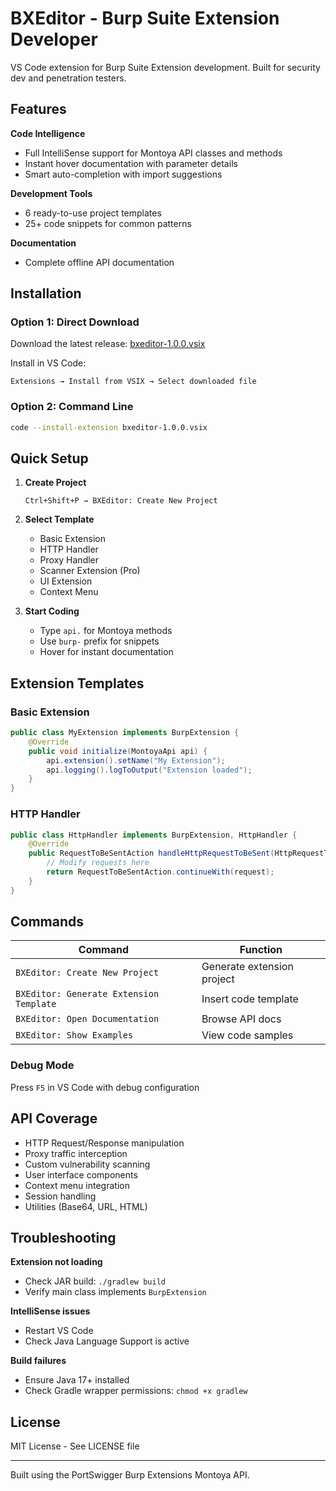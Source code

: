 # BXEditor - Burp Suite Extension Developer

VS Code extension for Burp Suite Extension development. Built for security dev and penetration testers.

## Features

**Code Intelligence**
- Full IntelliSense support for Montoya API classes and methods
- Instant hover documentation with parameter details
- Smart auto-completion with import suggestions

**Development Tools**
- 6 ready-to-use project templates
- 25+ code snippets for common patterns

**Documentation**
- Complete offline API documentation

## Installation

### Option 1: Direct Download
Download the latest release: [bxeditor-1.0.0.vsix](https://github.com/thecybersandeep/bxeditor/releases/download/1.1/bxeditor-1.0.0.vsix)

Install in VS Code:
```
Extensions → Install from VSIX → Select downloaded file
```

### Option 2: Command Line
```bash
code --install-extension bxeditor-1.0.0.vsix
```

## Quick Setup

1. **Create Project**
   ```
   Ctrl+Shift+P → BXEditor: Create New Project
   ```

2. **Select Template**
   - Basic Extension
   - HTTP Handler
   - Proxy Handler
   - Scanner Extension (Pro)
   - UI Extension
   - Context Menu

3. **Start Coding**
   - Type `api.` for Montoya methods
   - Use `burp-` prefix for snippets
   - Hover for instant documentation


## Extension Templates

### Basic Extension
```java
public class MyExtension implements BurpExtension {
    @Override
    public void initialize(MontoyaApi api) {
        api.extension().setName("My Extension");
        api.logging().logToOutput("Extension loaded");
    }
}
```

### HTTP Handler
```java
public class HttpHandler implements BurpExtension, HttpHandler {
    @Override
    public RequestToBeSentAction handleHttpRequestToBeSent(HttpRequestToBeSent request) {
        // Modify requests here
        return RequestToBeSentAction.continueWith(request);
    }
}
```

## Commands

| Command | Function |
|---------|----------|
| `BXEditor: Create New Project` | Generate extension project |
| `BXEditor: Generate Extension Template` | Insert code template |
| `BXEditor: Open Documentation` | Browse API docs |
| `BXEditor: Show Examples` | View code samples |


### Debug Mode
Press `F5` in VS Code with debug configuration

## API Coverage

- HTTP Request/Response manipulation
- Proxy traffic interception  
- Custom vulnerability scanning
- User interface components
- Context menu integration
- Session handling
- Utilities (Base64, URL, HTML)

## Troubleshooting

**Extension not loading**
- Check JAR build: `./gradlew build`
- Verify main class implements `BurpExtension`

**IntelliSense issues**
- Restart VS Code
- Check Java Language Support is active

**Build failures**
- Ensure Java 17+ installed
- Check Gradle wrapper permissions: `chmod +x gradlew`

## License

MIT License - See LICENSE file

---

Built using the PortSwigger Burp Extensions Montoya API.
